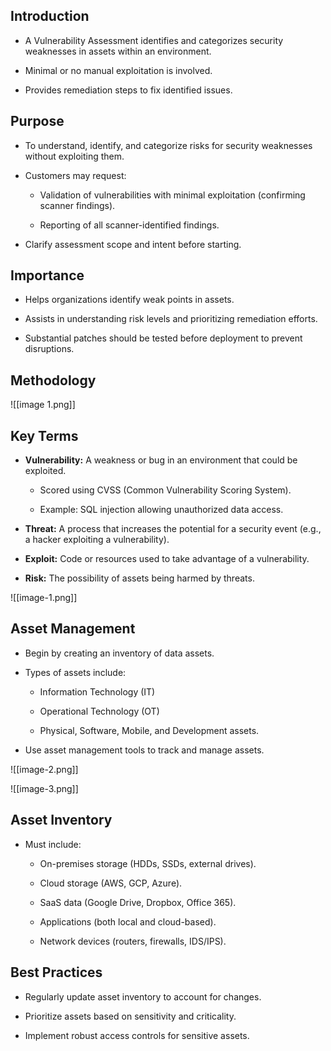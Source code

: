 
## Introduction

- A Vulnerability Assessment identifies and categorizes security weaknesses in assets within an environment.
    
- Minimal or no manual exploitation is involved.
    
- Provides remediation steps to fix identified issues.
    

## Purpose

- To understand, identify, and categorize risks for security weaknesses without exploiting them.
    
- Customers may request:
    
    - Validation of vulnerabilities with minimal exploitation (confirming scanner findings).
        
    - Reporting of all scanner-identified findings.
        
- Clarify assessment scope and intent before starting.
    

## Importance

- Helps organizations identify weak points in assets.
    
- Assists in understanding risk levels and prioritizing remediation efforts.
    
- Substantial patches should be tested before deployment to prevent disruptions.
    

## Methodology

![[image 1.png]]
## Key Terms

- **Vulnerability:** A weakness or bug in an environment that could be exploited.
    
    - Scored using CVSS (Common Vulnerability Scoring System).
        
    - Example: SQL injection allowing unauthorized data access.
        
- **Threat:** A process that increases the potential for a security event (e.g., a hacker exploiting a vulnerability).
    
- **Exploit:** Code or resources used to take advantage of a vulnerability.
    
- **Risk:** The possibility of assets being harmed by threats.
    
![[image-1.png]]
## Asset Management

- Begin by creating an inventory of data assets.
    
- Types of assets include:
    
    - Information Technology (IT)
        
    - Operational Technology (OT)
        
    - Physical, Software, Mobile, and Development assets.
        
- Use asset management tools to track and manage assets.
    
![[image-2.png]]


![[image-3.png]]
## Asset Inventory

- Must include:
    
    - On-premises storage (HDDs, SSDs, external drives).
        
    - Cloud storage (AWS, GCP, Azure).
        
    - SaaS data (Google Drive, Dropbox, Office 365).
        
    - Applications (both local and cloud-based).
        
    - Network devices (routers, firewalls, IDS/IPS).
        

## Best Practices

- Regularly update asset inventory to account for changes.
    
- Prioritize assets based on sensitivity and criticality.
    
- Implement robust access controls for sensitive assets.